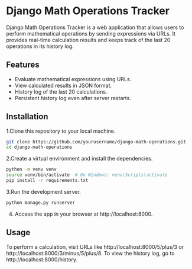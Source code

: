 # Django Math Operations Tracker

Django Math Operations Tracker is a web application that allows users to perform mathematical operations by sending expressions via URLs. It provides real-time calculation results and keeps track of the last 20 operations in its history log.

## Features

- Evaluate mathematical expressions using URLs.
- View calculated results in JSON format.
- History log of the last 20 calculations.
- Persistent history log even after server restarts.

## Installation

1.Clone this repository to your local machine.

```bash
git clone https://github.com/yourusername/django-math-operations.git
cd django-math-operations
```
2.Create a virtual environment and install the dependencies.
```bash
python -m venv venv
source venv/bin/activate  # On Windows: venv\Scripts\activate
pip install -r requirements.txt
```
3.Run the development server.
```bash
python manage.py runserver
```
4. Access the app in your browser at http://localhost:8000.

## Usage

To perform a calculation, visit URLs like http://localhost:8000/5/plus/3 or http://localhost:8000/3/minus/5/plus/8.
To view the history log, go to http://localhost:8000/history.
